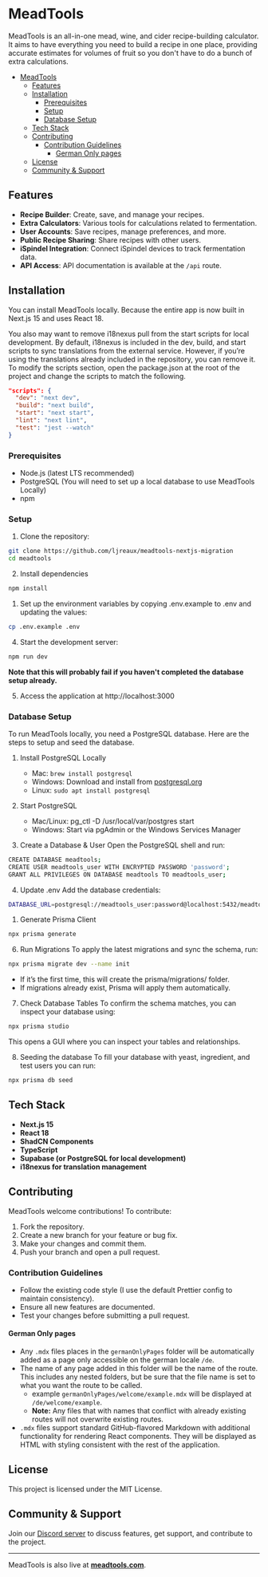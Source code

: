 # MeadTools

MeadTools is an all-in-one mead, wine, and cider recipe-building calculator. It aims to have everything you need to build a recipe in one place, providing accurate estimates for volumes of fruit so you don't have to do a bunch of extra calculations.

- [MeadTools](#meadtools)
  - [Features](#features)
  - [Installation](#installation)
    - [Prerequisites](#prerequisites)
    - [Setup](#setup)
    - [Database Setup](#database-setup)
  - [Tech Stack](#tech-stack)
  - [Contributing](#contributing)
    - [Contribution Guidelines](#contribution-guidelines)
      - [German Only pages](#german-only-pages)
  - [License](#license)
  - [Community \& Support](#community--support)

## Features

- **Recipe Builder**: Create, save, and manage your recipes.
- **Extra Calculators**: Various tools for calculations related to fermentation.
- **User Accounts**: Save recipes, manage preferences, and more.
- **Public Recipe Sharing**: Share recipes with other users.
- **iSpindel Integration**: Connect iSpindel devices to track fermentation data.
- **API Access**: API documentation is available at the `/api` route.

## Installation

You can install MeadTools locally. Because the entire app is now built in Next.js 15 and uses React 18.

You also may want to remove i18nexus pull from the start scripts for local development. By default, i18nexus is included in the dev, build, and start scripts to sync translations from the external service. However, if you’re using the translations already included in the repository, you can remove it. To modify the scripts section, open the package.json at the root of the project and change the scripts to match the following.

```json
"scripts": {
  "dev": "next dev",
  "build": "next build",
  "start": "next start",
  "lint": "next lint",
  "test": "jest --watch"
}
```

### Prerequisites

- Node.js (latest LTS recommended)
- PostgreSQL (You will need to set up a local database to use MeadTools Locally)
- npm

### Setup

1. Clone the repository:

```sh
git clone https://github.com/ljreaux/meadtools-nextjs-migration
cd meadtools
```

2. Install dependencies

```sh
npm install
```

1. Set up the environment variables by copying .env.example to .env and updating the values:

```sh
cp .env.example .env
```

4. Start the development server:

```sh
npm run dev
```

**Note that this will probably fail if you haven't completed the database setup already.**

5. Access the application at http://localhost:3000

### Database Setup

To run MeadTools locally, you need a PostgreSQL database. Here are the steps to setup and seed the database.

1. Install PostgreSQL Locally

   - Mac: `brew install postgresql`
   - Windows: Download and install from [postgresql.org](https://www.postgresql.org/)
   - Linux: `sudo apt install postgresql`

2. Start PostgreSQL
   - Mac/Linux: pg_ctl -D /usr/local/var/postgres start
   - Windows: Start via pgAdmin or the Windows Services Manager
3. Create a Database & User
   Open the PostgreSQL shell and run:

```sh
CREATE DATABASE meadtools;
CREATE USER meadtools_user WITH ENCRYPTED PASSWORD 'password';
GRANT ALL PRIVILEGES ON DATABASE meadtools TO meadtools_user;
```

4. Update .env
   Add the database credentials:

```sh
DATABASE_URL=postgresql://meadtools_user:password@localhost:5432/meadtools
```

1. Generate Prisma Client

```sh
npx prisma generate
```

6. Run Migrations
   To apply the latest migrations and sync the schema, run:

```sh
npx prisma migrate dev --name init
```

- If it’s the first time, this will create the prisma/migrations/ folder.
- If migrations already exist, Prisma will apply them automatically.

7. Check Database Tables
   To confirm the schema matches, you can inspect your database using:

```sh
npx prisma studio
```

This opens a GUI where you can inspect your tables and relationships.

8. Seeding the database
   To fill your database with yeast, ingredient, and test users you can run:

```sh
npx prisma db seed
```

## Tech Stack

- **Next.js 15**
- **React 18**
- **ShadCN Components**
- **TypeScript**
- **Supabase (or PostgreSQL for local development)**
- **i18nexus for translation management**

## Contributing

MeadTools welcome contributions! To contribute:

1. Fork the repository.
2. Create a new branch for your feature or bug fix.
3. Make your changes and commit them.
4. Push your branch and open a pull request.

### Contribution Guidelines

- Follow the existing code style (I use the default Prettier config to maintain consistency).
- Ensure all new features are documented.
- Test your changes before submitting a pull request.

#### German Only pages

- Any `.mdx` files places in the `germanOnlyPages` folder will be automatically added as a page only accessible on the german locale `/de`.
- The name of any page added in this folder will be the name of the route. This includes any nested folders, but be sure that the file name is set to what you want the route to be called.
  - example `germanOnlyPages/welcome/example.mdx` will be displayed at `/de/welcome/example`.
  - **Note:** Any files that with names that conflict with already existing routes will not overwrite existing routes.
- `.mdx` files support standard GitHub-flavored Markdown with additional functionality for rendering React components. They will be displayed as HTML with styling consistent with the rest of the application.

## License

This project is licensed under the MIT License.

## Community & Support

Join our [Discord server](#https://discord.gg/Wbx9DWWqFC) to discuss features, get support, and contribute to the project.

---

MeadTools is also live at **[meadtools.com](https://meadtools.com)**.
